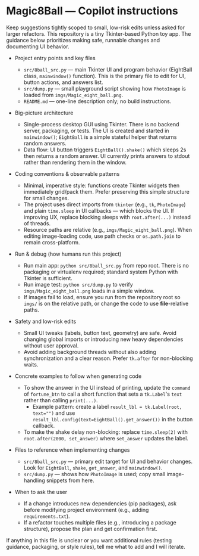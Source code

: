 <!-- .github/copilot-instructions.md: Project-specific guidance for AI coding agents -->
# Magic8Ball — Copilot instructions

Keep suggestions tightly scoped to small, low-risk edits unless asked for larger refactors. This repository is a tiny Tkinter-based Python toy app. The guidance below prioritizes making safe, runnable changes and documenting UI behavior.

- Project entry points and key files
  - `src/8ball_src.py` — main Tkinter UI and program behavior (EightBall class, `mainwindow()` function). This is the primary file to edit for UI, button actions, and answers list.
  - `src/dump.py` — small playground script showing how `PhotoImage` is loaded from `imgs/Magic_eight_ball.png`.
  - `README.md` — one-line description only; no build instructions.

- Big-picture architecture
  - Single-process desktop GUI using Tkinter. There is no backend server, packaging, or tests. The UI is created and started in `mainwindow()`; `EightBall` is a simple stateful helper that returns random answers.
  - Data flow: UI button triggers `EightBall().shake()` which sleeps 2s then returns a random answer. UI currently prints answers to stdout rather than rendering them in the window.

- Coding conventions & observable patterns
  - Minimal, imperative style: functions create Tkinter widgets then immediately grid/pack them. Prefer preserving this simple structure for small changes.
  - The project uses direct imports from `tkinter` (e.g., `tk`, `PhotoImage`) and plain `time.sleep` in UI callbacks — which blocks the UI. If improving UX, replace blocking sleeps with `root.after(...)` instead of threads.
  - Resource paths are relative (e.g., `imgs/Magic_eight_ball.png`). When editing image-loading code, use path checks or `os.path.join` to remain cross-platform.

- Run & debug (how humans run this project)
  - Run main app: `python src/8ball_src.py` from repo root. There is no packaging or virtualenv required; standard system Python with Tkinter is sufficient.
  - Run image test: `python src/dump.py` to verify `imgs/Magic_eight_ball.png` loads in a simple window.
  - If images fail to load, ensure you run from the repository root so `imgs/` is on the relative path, or change the code to use __file__-relative paths.

- Safety and low-risk edits
  - Small UI tweaks (labels, button text, geometry) are safe. Avoid changing global imports or introducing new heavy dependencies without user approval.
  - Avoid adding background threads without also adding synchronization and a clear reason. Prefer `tk.after` for non-blocking waits.

- Concrete examples to follow when generating code
  - To show the answer in the UI instead of printing, update the `command` of `fortune_btn` to call a short function that sets a `tk.Label`'s `text` rather than calling `print(...)`.
    - Example pattern: create a label `result_lbl = tk.Label(root, text="")` and use `result_lbl.config(text=EightBall().get_answer())` in the button callback.
  - To make the shake delay non-blocking: replace `time.sleep(2)` with `root.after(2000, set_answer)` where `set_answer` updates the label.

- Files to reference when implementing changes
  - `src/8ball_src.py` — primary edit target for UI and behavior changes. Look for `EightBall`, `shake`, `get_answer`, and `mainwindow()`.
  - `src/dump.py` — shows how `PhotoImage` is used; copy small image-handling snippets from here.

- When to ask the user
  - If a change introduces new dependencies (pip packages), ask before modifying project environment (e.g., adding `requirements.txt`).
  - If a refactor touches multiple files (e.g., introducing a package structure), propose the plan and get confirmation first.

If anything in this file is unclear or you want additional rules (testing guidance, packaging, or style rules), tell me what to add and I will iterate.